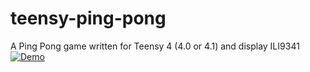 # teensy-ping-pong
A Ping Pong game written for Teensy 4 (4.0 or 4.1) and display ILI9341
[![Demo]({https://i.ibb.co/8cxzT3n/Screenshot-2022-07-04-at-22-52-18.png})]({https://player.vimeo.com/video/726815340?h=990c0857f8} "Demonstration")
